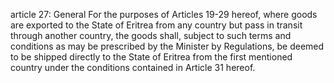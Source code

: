 article 27: General
For the purposes of Articles 19-29 hereof, where goods are exported to the State of Eritrea from any country but pass in transit through another country, the goods  shall, subject to such terms and conditions as may be prescribed by the Minister by Regulations, be deemed to be shipped directly to the State of Eritrea from the first mentioned country under the conditions contained in Article 31 hereof. 
<ul>
</ul>
